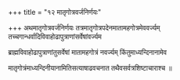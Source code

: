 +++
title = "१२ मातृगोत्रवर्जनिर्णयः"

+++
अथमातृगोत्रवर्जनिर्णयः तत्रमातृगोत्रपदेनमातामहगोत्रमेववर्ज्यम् तच्चगान्धर्वादिविवाहोढापुत्राणांसर्वेषांवर्ज्यम

ब्राह्मविवाहोढापुत्राणांतुसर्वेषां मातामहगोत्रं नवर्ज्यम् किंतुमाध्यन्दिनानामेव

मातृगोत्रंमाध्यन्दिनीयानामितिसत्याषाढवचनात तथैवसर्वत्रशिष्टाचाराश्च ॥
